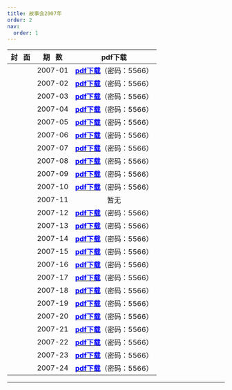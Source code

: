 ```yaml
---
title: 故事会2007年
order: 2
nav:
  order: 1
---
```

| 封   面 | 期   数 |                                                            pdf下载                                                           |
| :-------: | :-------: | :---------------------------------------------------------------------------------------------------------------------------: |
|          |  2007-01  | [<font color="blue">**pdf下载**</font>](https://url97.ctfile.com/f/799297-1457777239-5b41a4?p=5566)（密码：5566） |
|          |  2007-02  | [<font color="blue">**pdf下载**</font>](https://url97.ctfile.com/f/799297-1457777260-7a8fa6?p=5566)（密码：5566） |
|          |  2007-03  | [<font color="blue">**pdf下载**</font>](https://url97.ctfile.com/f/799297-1457777272-a93b93?p=5566)（密码：5566） |
|          |  2007-04  | [<font color="blue">**pdf下载**</font>](https://url97.ctfile.com/f/799297-1457777305-6c4274?p=5566)（密码：5566） |
|          |  2007-05  | [<font color="blue">**pdf下载**</font>](https://url97.ctfile.com/f/799297-1457777320-fe9f3d?p=5566)（密码：5566） |
|          |  2007-06  | [<font color="blue">**pdf下载**</font>](https://url97.ctfile.com/f/799297-1457777335-172509?p=5566)（密码：5566） |
|          |  2007-07  | [<font color="blue">**pdf下载**</font>](https://url97.ctfile.com/f/799297-1457777362-befc24?p=5566)（密码：5566） |
|          |  2007-08  | [<font color="blue">**pdf下载**</font>](https://url97.ctfile.com/f/799297-1457777371-0a3216?p=5566)（密码：5566） |
|          |  2007-09  | [<font color="blue">**pdf下载**</font>](https://url97.ctfile.com/f/799297-1457777392-6a8133?p=5566)（密码：5566） |
|          |  2007-10  | [<font color="blue">**pdf下载**</font>](https://url97.ctfile.com/f/799297-1457777407-fe9b2b?p=5566)（密码：5566） |
|          |  2007-11  |                                                             暂无                                                             |
|          |  2007-12  | [<font color="blue">**pdf下载**</font>](https://url97.ctfile.com/f/799297-1457777428-dd2740?p=5566)（密码：5566） |
|          |  2007-13  | [<font color="blue">**pdf下载**</font>](https://url97.ctfile.com/f/799297-1457777446-dcadf4?p=5566)（密码：5566） |
|          |  2007-14  | [<font color="blue">**pdf下载**</font>](https://url97.ctfile.com/f/799297-1457777458-47802f?p=5566)（密码：5566） |
|          |  2007-15  | [<font color="blue">**pdf下载**</font>](https://url97.ctfile.com/f/799297-1457777476-ebf2f1?p=5566)（密码：5566） |
|          |  2007-16  | [<font color="blue">**pdf下载**</font>](https://url97.ctfile.com/f/799297-1457777500-0905bb?p=5566)（密码：5566） |
|          |  2007-17  | [<font color="blue">**pdf下载**</font>](https://url97.ctfile.com/f/799297-1457777515-a1a0da?p=5566)（密码：5566） |
|          |  2007-18  | [<font color="blue">**pdf下载**</font>](https://url97.ctfile.com/f/799297-1457777530-cfcd58?p=5566)（密码：5566） |
|          |  2007-19  | [<font color="blue">**pdf下载**</font>](https://url97.ctfile.com/f/799297-1457777539-741142?p=5566)（密码：5566） |
|          |  2007-20  | [<font color="blue">**pdf下载**</font>](https://url97.ctfile.com/f/799297-1457777551-8a166f?p=5566)（密码：5566） |
|          |  2007-21  | [<font color="blue">**pdf下载**</font>](https://url97.ctfile.com/f/799297-1457777563-63c6cd?p=5566)（密码：5566） |
|          |  2007-22  | [<font color="blue">**pdf下载**</font>](https://url97.ctfile.com/f/799297-1457777587-a1d374?p=5566)（密码：5566） |
|          |  2007-23  | [<font color="blue">**pdf下载**</font>](https://url97.ctfile.com/f/799297-1457777605-30edb1?p=5566)（密码：5566） |
|          |  2007-24  | [<font color="blue">**pdf下载**</font>](https://url97.ctfile.com/f/799297-1457777626-9230d4?p=5566)（密码：5566） |

---
